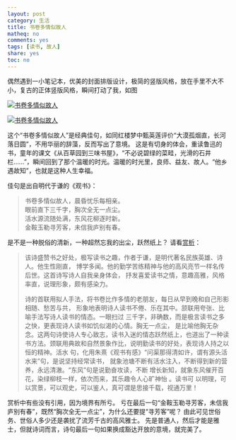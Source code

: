```yaml
---
layout: post
category: 生活
title: 书卷多情似故人
matheq: no
comments: yes
tags: [读书, 故人]
share: yes
toc: no
---
```


偶然遇到一小笔记本，优美的封面排版设计，极简的竖版风格，放在手里不大不小，复古的正体竖版风格，瞬间打动了我，如图

<a class="fancybox" rel="gallery1" href="../assets/sjdqsgr1.jpg" title="书卷多情似故人"><img src="../assets/sjdqsgr1.jpg" alt="书卷多情似故人" /></a>

<a class="fancybox" rel="gallery1" href="../assets/sjdqsgr2.jpg" title="书卷多情似故人"><img src="../assets/sjdqsgr2.jpg" alt="书卷多情似故人" /></a>

这个“书卷多情似故人”是经典佳句，如同红楼梦中甄英莲评价“大漠孤烟直，长河落日圆”，不用华丽的辞藻，反而写出了意境。
这是有切身的体会，重读鲁迅的书，童年的课文《从百草园到三味书屋》，“不必说碧绿的菜畦，光滑的石井栏……”，瞬间回到了那个温暖的时光。温暖的时光里，良师、益友、故人。“他乡遇故知”，也就是这种人生幸福。

佳句是出自明代于谦的《观书》：

> 书卷多情似故人，晨昏忧乐每相亲。  
> 眼前直下三千字，胸次全无一点尘。  
> 活水源流随处满，东风花柳逐时新。  
> 金鞍玉勒寻芳客，未信我庐别有春。 

是不是一种脱俗的清新，一种超然忘我的出尘，跃然纸上？
请看[赏析](https://so.gushiwen.org/mingju/juv_4269032e5a6e.aspx)：

> 该诗盛赞书之好处，极写读书之趣，作者于谦，是明代著名民族英雄、诗人。他生性刚直，
> 博学多闻。他的勤学苦练精神与他的高风亮节一样名传后世。这首诗写诗人自我亲身体会，
> 抒发喜爱读书之情，意趣高雅，风格率直，说理形象，颇有感染力。
> 
> 诗的首联用拟人手法，将书卷比作多情的老朋友，每日从早到晚和自己形影相随、愁苦与共，
> 形象地表明诗人读书不倦、乐在其中。颔联用夸张、比喻手法写诗人读书的情态。一眼扫过
> 三千字，非确数，而是极言读书之多之快，更表现诗人读书如饥似渴的心情。胸无一点尘，
> 是比喻他胸无杂念。这两句诗使诗人专心致志，读书入迷的情态跃然纸上，也道出了一种读
> 书方法。颈联用典故和自然景象作比，说明勤读书的好处，表现诗人持之以恒的精神。活水
> 句，化用朱熹《观书有感》“问渠那得清如许，谓有源头活水来”句，是说坚持经常读书，
> 就象池塘不断有活水注入，不断得到新的营养，永远清澈。“东风”句是说勤奋攻读，不断
> 增长新知，就象东风催开百花，染绿柳枝一样，依次而来，其乐趣令人心旷神怡 。读书可
> 以明理，可以赏景，可以观史，可以鉴人，真可谓是思接千载，视通万里！

赏析中有些没有引用，因为境界有所亏。
亏在最后一句“金鞍玉勒寻芳客，未信我庐别有春”，既然“胸次全无一点尘”，为什么还要提“寻芳客”呢？
由此可见世俗务、世俗人多少还是袭扰了流芳千古的高风雅士。
先是普通人，然后才能是雅士，但就诗词而言，诗句最后一句如果换成豁达开放的意境，就完美了。
